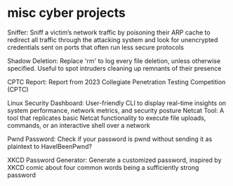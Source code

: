 # misc cyber projects

Sniffer: Sniff a victim’s network traffic by poisoning their ARP cache to redirect all traffic through the attacking system and look for unencrypted credentials sent on ports that often run less secure protocols

Shadow Deletion: Replace 'rm' to log every file deletion, unless otherwise specified. Useful to spot intruders cleaning up remnants of their presence

CPTC Report: Report from 2023 Collegiate Penetration Testing Competition (CPTC)

Linux Security Dashboard: User-friendly CLI to display real-time insights on system performance, network metrics, and security posture 
Netcat Tool: A tool that replicates basic Netcat functionality to execute file uploads, commands, or an interactive shell over a network

Pwnd Password: Check if your password is pwnd without sending it as plaintext to HaveIBeenPwnd?

XKCD Password Generator: Generate a customized password, inspired by XKCD comic about four common words being a sufficiently strong password
